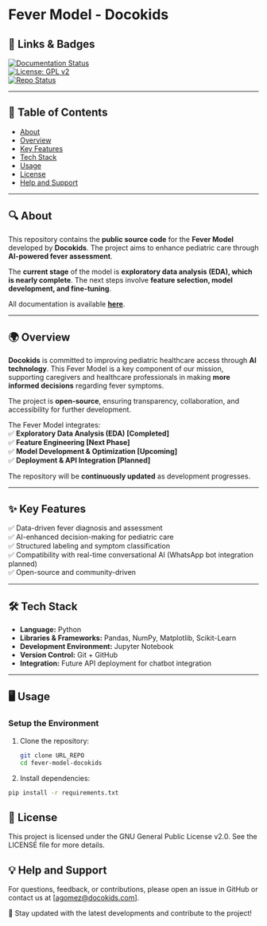 # Fever Model - Docokids  

## 🚀 Links & Badges  
[![Documentation Status](https://img.shields.io/badge/docs-online-success)](URL_DOCUMENTATION)  
[![License: GPL v2](https://img.shields.io/badge/license-GPL--2.0-blue.svg)](LICENSE)  
[![Repo Status](https://img.shields.io/badge/status-active-brightgreen)](URL_REPO)  

---

## 📌 Table of Contents  
- [About](#about)  
- [Overview](#overview)  
- [Key Features](#key-features)  
- [Tech Stack](#tech-stack)  
- [Usage](#usage)  
- [License](#license)  
- [Help and Support](#help-and-support)  

---

## 🔍 About  
This repository contains the **public source code** for the **Fever Model** developed by **Docokids**. The project aims to enhance pediatric care through **AI-powered fever assessment**.  

The **current stage** of the model is **exploratory data analysis (EDA), which is nearly complete**. The next steps involve **feature selection, model development, and fine-tuning**.  

All documentation is available **[here](URL_DOCUMENTATION)**.  

---

## 🌍 Overview  
**Docokids** is committed to improving pediatric healthcare access through **AI technology**. This Fever Model is a key component of our mission, supporting caregivers and healthcare professionals in making **more informed decisions** regarding fever symptoms.  

The project is **open-source**, ensuring transparency, collaboration, and accessibility for further development.  

The Fever Model integrates:  
✅ **Exploratory Data Analysis (EDA) [Completed]**  
✅ **Feature Engineering [Next Phase]**  
✅ **Model Development & Optimization [Upcoming]**  
✅ **Deployment & API Integration [Planned]**  

The repository will be **continuously updated** as development progresses.  

---

## ✨ Key Features  
✅ Data-driven fever diagnosis and assessment  
✅ AI-enhanced decision-making for pediatric care  
✅ Structured labeling and symptom classification  
✅ Compatibility with real-time conversational AI (WhatsApp bot integration planned)  
✅ Open-source and community-driven  

---

## 🛠 Tech Stack  
- **Language:** Python  
- **Libraries & Frameworks:** Pandas, NumPy, Matplotlib, Scikit-Learn  
- **Development Environment:** Jupyter Notebook  
- **Version Control:** Git + GitHub  
- **Integration:** Future API deployment for chatbot integration  

---

## 🖥 Usage  

### **Setup the Environment**
1. Clone the repository:  
   ```sh
   git clone URL_REPO
   cd fever-model-docokids
   ```
2. Install dependencies:
  ```sh
  pip install -r requirements.txt
  ```

## 📜 License
This project is licensed under the GNU General Public License v2.0. See the LICENSE file for more details.

## 💡 Help and Support
For questions, feedback, or contributions, please open an issue in GitHub or contact us at [agomez@docokids.com].

📌 Stay updated with the latest developments and contribute to the project!
